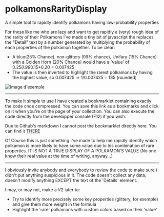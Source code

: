 # polkamonsRarityDisplay
A simple tool to rapidly identify polkamons having low-probability properties

For those like me who are lazy and want to get rapidly a (very) rough idea of the rarity of their Polkamons I've made a tiny bit of javascript the replaces the "Detail" text by a number generated by multiplying the probability of each properties of the polkamon together.
To be clear: 
 - A blue(25% Chance), non-glittery (99% chance), Unifary (15% Chance) with a Golden Horn (20% Chance) would have a 'value' of 0.25*0.99*0.15*0.20 = 0.007425
 - The value is then inverted to highlight the rarest polkamons by having the highest value, so 0.007425 => 1/0.007425 = 135 (rounded)

![Image d'exemple](https://i.ibb.co/0jRqD5C/polkamon-script.png "Exemple")

---

To make it simple to use I have created a bookmarklet containing exactly the code once compressed. You can save this link as a bookmarks and click on it when you're on the page of your collection. You can also execute the code directly from the developper console (F12) if you wish.

Due to Github's markdown I cannot post the bookmarklet directly here. You can find it [THERE](https://bookmarkify.it/43744)

Of Course this is just something i've made to help me rapidly identify which polkamon is more likely to have some value due to his combination of rare properties. IT IS NOT A TRUE DISPLAY OF A POLKAMON'S VALUE (No one know their real value at the time of writing, anyway...)

---

I obviously invite anybody and everybody to review the code to make sure i didn't put anything suspicious in it. The code doesn't collect any data, doesn't modify anything EXCEPT the text of the 'Details' element.

I may, or may not, make a V2 later to:
 - Try to identify more precisely some key properties (glittery, for exemple) and give them more weight in the formula
 - Highlight the 'rare' polkamons with custom colors based on their 'value'
